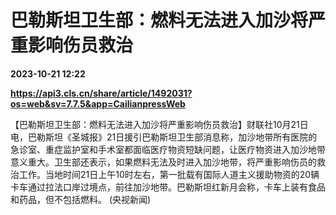 # 巴勒斯坦卫生部：燃料无法进入加沙将严重影响伤员救治

**2023-10-21 12:22**

**https://api3.cls.cn/share/article/1492031?os=web&sv=7.7.5&app=CailianpressWeb**

【巴勒斯坦卫生部：燃料无法进入加沙将严重影响伤员救治】财联社10月21日电，巴勒斯坦《圣城报》21日援引巴勒斯坦卫生部消息称，加沙地带所有医院的急诊室、重症监护室和手术室都面临医疗物资短缺问题，让医疗物资进入加沙地带意义重大。卫生部还表示，如果燃料无法及时进入加沙地带，将严重影响伤员的救治工作。当地时间21日上午10时左右，第一批载有国际人道主义援助物资的20辆卡车通过拉法口岸过境点，前往加沙地带。巴勒斯坦红新月会称，卡车上装有食品和药品，但不包括燃料。 (央视新闻)